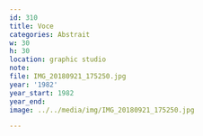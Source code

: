 ```yaml
---
id: 310
title: Voce
categories: Abstrait
w: 30
h: 30
location: graphic studio
note:
file: IMG_20180921_175250.jpg
year: '1982'
year_start: 1982
year_end:
image: ../../media/img/IMG_20180921_175250.jpg

---
```

